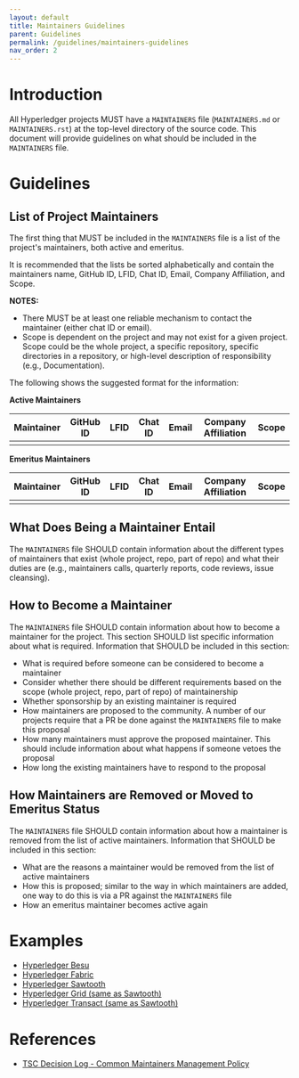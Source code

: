 ```yaml
---
layout: default
title: Maintainers Guidelines
parent: Guidelines
permalink: /guidelines/maintainers-guidelines
nav_order: 2
---
```

[//]: # (SPDX-License-Identifier: CC-BY-4.0)
# Introduction
All Hyperledger projects MUST have a `MAINTAINERS` file (`MAINTAINERS.md` or `MAINTAINERS.rst`) at the top-level directory of the source code. This document will provide guidelines on what should be included in the `MAINTAINERS` file.

# Guidelines
## List of Project Maintainers
The first thing that MUST be included in the `MAINTAINERS` file is a list of the project's maintainers, both active and emeritus.

It is recommended that the lists be sorted alphabetically and contain the maintainers name, GitHub ID, LFID, Chat ID, Email, Company Affiliation, and Scope.

**NOTES:**
* There MUST be at least one reliable mechanism to contact the maintainer (either chat ID or email).
* Scope is dependent on the project and may not exist for a given project. Scope could be the whole project, a specific repository, specific directories in a repository, or high-level description of responsibility (e.g., Documentation).

The following shows the suggested format for the information:

**Active Maintainers**

| Maintainer | GitHub ID | LFID | Chat ID | Email | Company Affiliation | Scope |
| ---------- | --------- | ---- | ------- | ----- | ------------------- | ----- |
|            |           |      |         |       |                     |       |

**Emeritus Maintainers**

| Maintainer | GitHub ID | LFID | Chat ID | Email | Company Affiliation | Scope |
| ---------- | --------- | ---- | ------- | ----- | ------------------- | ----- |
|            |           |      |         |       |                     |       |

## What Does Being a Maintainer Entail
The `MAINTAINERS` file SHOULD contain information about the different types of maintainers that exist (whole project, repo, part of repo) and what their duties are (e.g., maintainers calls, quarterly reports, code reviews, issue cleansing).

## How to Become a Maintainer
The `MAINTAINERS` file SHOULD contain information about how to become a maintainer for the project. This section SHOULD list specific information about what is required. Information that SHOULD be included in this section:

* What is required before someone can be considered to become a maintainer
* Consider whether there should be different requirements based on the scope (whole project, repo, part of repo) of maintainership
* Whether sponsorship by an existing maintainer is required
* How maintainers are proposed to the community. A number of our projects require that a PR be done against the `MAINTAINERS` file to make this proposal
* How many maintainers must approve the proposed maintainer. This should include information about what happens if someone vetoes the proposal
* How long the existing maintainers have to respond to the proposal

## How Maintainers are Removed or Moved to Emeritus Status
The `MAINTAINERS` file SHOULD contain information about how a maintainer is removed from the list of active maintainers. Information that SHOULD be included in this section:

* What are the reasons a maintainer would be removed from the list of active maintainers
* How this is proposed; similar to the way in which maintainers are added, one way to do this is via a PR against the `MAINTAINERS` file
* How an emeritus maintainer becomes active again


# Examples
* [Hyperledger Besu](https://github.com/hyperledger/besu/blob/master/MAINTAINERS.md)
* [Hyperledger Fabric](https://hyperledger-fabric.readthedocs.io/en/latest/CONTRIBUTING.html#maintainers)
* [Hyperledger Sawtooth](https://github.com/hyperledger/sawtooth-rfcs/blob/master/text/0006-sawtooth-governance.md#contributor-permission-levels)
* [Hyperledger Grid (same as Sawtooth)](https://github.com/hyperledger/grid-rfcs/blob/master/text/0008-grid-governance.md#contributor-permission-levels)
* [Hyperledger Transact (same as Sawtooth)](https://github.com/hyperledger/transact-rfcs/blob/master/text/0000-transact-governance.md#contributor-permission-levels)

# References
* [TSC Decision Log - Common Maintainers Management Policy](https://wiki.hyperledger.org/display/TSC/Common+Maintainers+management+policy)
